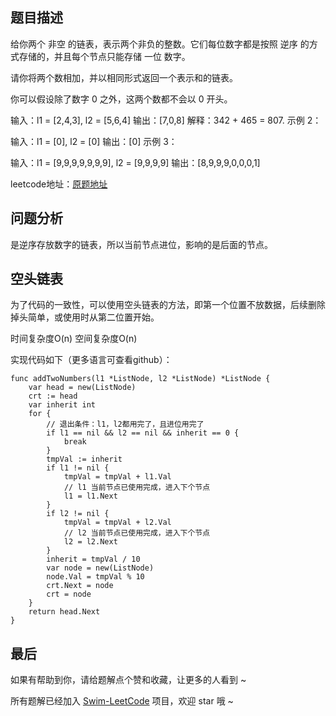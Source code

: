 ## 题目描述


给你两个 非空 的链表，表示两个非负的整数。它们每位数字都是按照 逆序 的方式存储的，并且每个节点只能存储 一位 数字。

请你将两个数相加，并以相同形式返回一个表示和的链表。

你可以假设除了数字 0 之外，这两个数都不会以 0 开头。

输入：l1 = [2,4,3], l2 = [5,6,4]
输出：[7,0,8]
解释：342 + 465 = 807.
示例 2：

输入：l1 = [0], l2 = [0]
输出：[0]
示例 3：

输入：l1 = [9,9,9,9,9,9,9], l2 = [9,9,9,9]
输出：[8,9,9,9,0,0,0,1]

leetcode地址：[原题地址](https://leetcode-cn.com/problems/add-two-numbers/solution/niu-niu-ma-te-lian-biao-yun-yong-by-ma-t-vxb3/)

## 问题分析

是逆序存放数字的链表，所以当前节点进位，影响的是后面的节点。
​

## 空头链表

为了代码的一致性，可以使用空头链表的方法，即第一个位置不放数据，后续删除掉头简单，或使用时从第二位置开始。


时间复杂度O(n)
空间复杂度O(n)​


实现代码如下（更多语言可查看github）：

``` golang
func addTwoNumbers(l1 *ListNode, l2 *ListNode) *ListNode {
    var head = new(ListNode)
    crt := head
    var inherit int
    for {
        // 退出条件：l1，l2都用完了，且进位用完了
        if l1 == nil && l2 == nil && inherit == 0 {
            break
        }
        tmpVal := inherit
        if l1 != nil {
            tmpVal = tmpVal + l1.Val
            // l1 当前节点已使用完成，进入下个节点
            l1 = l1.Next
        }
        if l2 != nil {
            tmpVal = tmpVal + l2.Val
            // l2 当前节点已使用完成，进入下个节点
            l2 = l2.Next
        }
        inherit = tmpVal / 10
        var node = new(ListNode)
        node.Val = tmpVal % 10
        crt.Next = node
        crt = node
    }
    return head.Next
}
```

## 最后
如果有帮助到你，请给题解点个赞和收藏，让更多的人看到 ~

所有题解已经加入 [Swim-LeetCode](https://github.com/niuniumart/Swim-LeetCode) 项目，欢迎 star 哦 ~